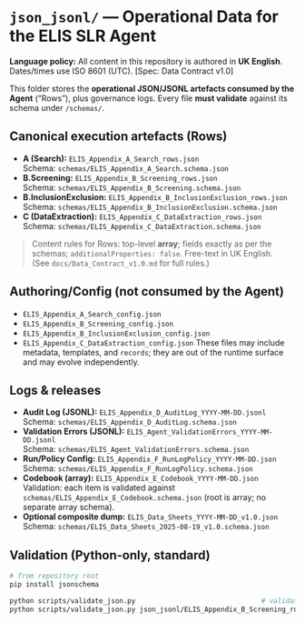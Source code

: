 # `json_jsonl/` — Operational Data for the ELIS SLR Agent

**Language policy:** All content in this repository is authored in **UK English**. Dates/times use ISO 8601 (UTC). [Spec: Data Contract v1.0]  

This folder stores the **operational JSON/JSONL artefacts consumed by the Agent** (“Rows”), plus governance logs. Every file **must validate** against its schema under `/schemas/`.

## Canonical execution artefacts (Rows)
- **A (Search):** `ELIS_Appendix_A_Search_rows.json`  
  Schema: `schemas/ELIS_Appendix_A_Search.schema.json`
- **B.Screening:** `ELIS_Appendix_B_Screening_rows.json`  
  Schema: `schemas/ELIS_Appendix_B_Screening.schema.json`
- **B.InclusionExclusion:** `ELIS_Appendix_B_InclusionExclusion_rows.json`  
  Schema: `schemas/ELIS_Appendix_B_InclusionExclusion.schema.json`
- **C (DataExtraction):** `ELIS_Appendix_C_DataExtraction_rows.json`  
  Schema: `schemas/ELIS_Appendix_C_DataExtraction.schema.json`

> Content rules for Rows: top-level **array**; fields exactly as per the schemas; `additionalProperties: false`. Free-text in UK English.  
> (See `docs/Data_Contract_v1.0.md` for full rules.)

## Authoring/Config (not consumed by the Agent)
- `ELIS_Appendix_A_Search_config.json`
- `ELIS_Appendix_B_Screening_config.json`
- `ELIS_Appendix_B_InclusionExclusion_config.json`
- `ELIS_Appendix_C_DataExtraction_config.json`
These files may include metadata, templates, and `records`; they are out of the runtime surface and may evolve independently.

## Logs & releases
- **Audit Log (JSONL):** `ELIS_Appendix_D_AuditLog_YYYY-MM-DD.jsonl`  
  Schema: `schemas/ELIS_Appendix_D_AuditLog.schema.json`
- **Validation Errors (JSONL):** `ELIS_Agent_ValidationErrors_YYYY-MM-DD.jsonl`  
  Schema: `schemas/ELIS_Agent_ValidationErrors.schema.json`
- **Run/Policy Config:** `ELIS_Appendix_F_RunLogPolicy_YYYY-MM-DD.json`  
  Schema: `schemas/ELIS_Appendix_F_RunLogPolicy.schema.json`
- **Codebook (array):** `ELIS_Appendix_E_Codebook_YYYY-MM-DD.json`  
  Validation: each item is validated against `schemas/ELIS_Appendix_E_Codebook.schema.json` (root is array; no separate array schema).
- **Optional composite dump:** `ELIS_Data_Sheets_YYYY-MM-DD_v1.0.json`  
  Schema: `schemas/ELIS_Data_Sheets_2025-08-19_v1.0.schema.json`

## Validation (Python-only, standard)
```bash
# from repository root
pip install jsonschema

python scripts/validate_json.py                               # validate all in json_jsonl/
python scripts/validate_json.py json_jsonl/ELIS_Appendix_B_Screening_rows.json  # single file

